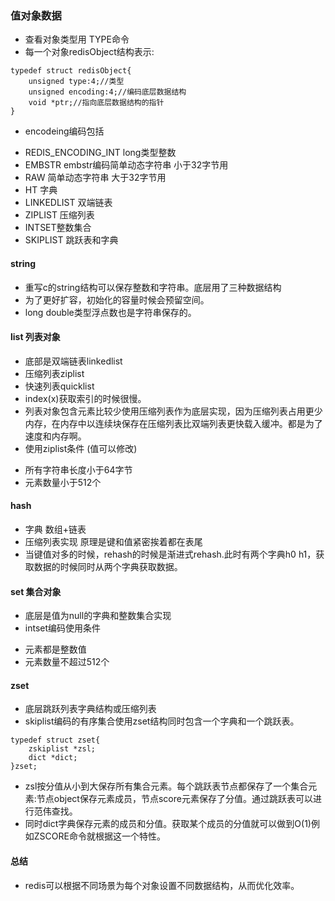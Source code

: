 

### 值对象数据
- 查看对象类型用 TYPE命令
- 每一个对象redisObject结构表示:
```
typedef struct redisObject{
    unsigned type:4;//类型
    unsigned encoding:4;//编码底层数据结构
    void *ptr;//指向底层数据结构的指针
}
```
- encodeing编码包括
 * REDIS_ENCODING_INT long类型整数
 * EMBSTR embstr编码简单动态字符串 小于32字节用
 * RAW 简单动态字符串 大于32字节用
 * HT 字典
 * LINKEDLIST 双端链表
 * ZIPLIST 压缩列表
 * INTSET整数集合
 * SKIPLIST 跳跃表和字典

#### string
- 重写c的string结构可以保存整数和字符串。底层用了三种数据结构
- 为了更好扩容，初始化的容量时候会预留空间。
- long double类型浮点数也是字符串保存的。

#### list 列表对象

- 底部是双端链表linkedlist
- 压缩列表ziplist
- 快速列表quicklist
- index(x)获取索引的时候很慢。
- 列表对象包含元素比较少使用压缩列表作为底层实现，因为压缩列表占用更少内存，在内存中以连续块保存在压缩列表比双端列表更快载入缓冲。都是为了速度和内存啊。
- 使用ziplist条件 (值可以修改)     
* 所有字符串长度小于64字节
* 元素数量小于512个  

#### hash

- 字典 数组+链表
- 压缩列表实现 原理是键和值紧密挨着都在表尾
- 当键值对多的时候，rehash的时候是渐进式rehash.此时有两个字典h0 h1，获取数据的时候同时从两个字典获取数据。

#### set 集合对象
- 底层是值为null的字典和整数集合实现
- intset编码使用条件
* 元素都是整数值
* 元素数量不超过512个

#### zset
- 底层跳跃列表字典结构或压缩列表
- skiplist编码的有序集合使用zset结构同时包含一个字典和一个跳跃表。
```
typedef struct zset{
    zskiplist *zsl;
    dict *dict;
}zset;
```
- zsl按分值从小到大保存所有集合元素。每个跳跃表节点都保存了一个集合元素:节点object保存元素成员，节点score元素保存了分值。通过跳跃表可以进行范伟查找。
- 同时dict字典保存元素的成员和分值。获取某个成员的分值就可以做到O(1)例如ZSCORE命令就根据这一个特性。

#### 总结
- redis可以根据不同场景为每个对象设置不同数据结构，从而优化效率。
